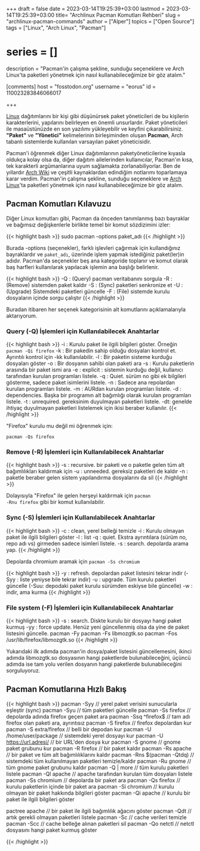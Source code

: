 +++
draft = false
date = 2023-03-14T19:25:39+03:00
lastmod = 2023-03-14T19:25:39+03:00
title= "Archlinux Pacman Komutları Rehberi"
slug = "archlinux-pacman-commands"
author = ["Alper"]
topics = ["Open Source"]
tags = ["Linux", "Arch Linux", "Pacman"]
# series = []
description = "Pacman'in çalışma şekline, sunduğu seçeneklere ve Arch Linux'ta paketleri yönetmek için nasıl kullanabileceğimize bir göz atalım."

[comments]
host = "fosstodon.org"
username = "eorus"
id = 110023283846066017


+++

[Linux](https://tr.wikipedia.org/wiki/Linux) dağıtımlarını bir kişi gibi düşünürsek paket yöneticileri de bu kişilerin karakterlerini, yapılarını belirleyen en önemli unsurlardır. Paket yöneticileri ile masaüstünüzde en son yazılımı yükleyebilir ve keyfini çıkarabilirsiniz. **"Paket"** ve **"Yönetici"** kelimelerinin birleşiminden oluşan **Pacman**, Arch tabanlı sistemlerde kullanılan varsayılan paket yöneticisidir.

Pacman'i öğrenmek diğer Linux dağıtımlarının paketyöneticilerine kıyasla oldukça kolay olsa da, diğer dağıtım ailelerinden kullanıcılar, Pacman'ın kısa, tek karakterli argümanlarına uyum sağlamakta zorlanabiliyorlar. Ben de yıllardır [Arch Wiki](https://wiki.archlinux.org/) ve çeşitli kaynaklardan edindiğim notlarımı toparlamaya karar verdim. Pacman'in çalışma şekline, sunduğu seçeneklere ve [Arch Linux](https://archlinux.org/)'ta paketleri yönetmek için nasıl kullanabileceğimize bir göz atalım.

## Pacman Komutları Kılavuzu

Diğer Linux komutları gibi, Pacman da önceden tanımlanmış bazı bayraklar ve bağımsız değişkenlerle birlikte temel bir komut sözdizimini izler:

{{< highlight bash >}}
sudo pacman -options paket_adı
{{< /highlight >}}

Burada -options (seçenekler), farklı işlevleri çağırmak için kullandığınız bayraklardır ve <code>paket_adı</code>, üzerinde işlem yapmak istediğiniz paket(ler)in adıdır. Pacman'da seçenekler beş ana kategoride toplanır ve komut olarak baş harfleri kullanılarak yapılacak işlemin ana başlığı belirlenir.

{{< highlight bash >}}
-Q : (Query) pacman veritabanını sorgula
-R : (Remove) sistemden paket kaldır
-S : (Sync) paketleri senkronize et
-U : (Upgrade) Sistemdeki paketleri güncelle
-F : (File) sistemde kurulu dosyaların içinde sorgu çalıştır
{{< /highlight >}}

Buradan itibaren her seçenek kategorisinin alt komutlarını açıklamalarıyla aktarıyorum.

### Query (-Q) İşlemleri için Kullanılabilecek Anahtarlar

{{< highlight bash >}}
-i : Kurulu paket ile ilgili bilgileri göster. Örneğin <code>pacman -Qi firefox</code>
-k : Bir pakedin sahip olduğu dosyaları kontrol et. Ayrıntılı kontrol için -kk kullanılabilir.
-l : Bir paketin sisteme kurduğu dosyaları göster
-o : Bir dosyanın sahibi olan paketi ara
-s : Kurulu paketlerin arasında bir paket ismi ara
-e : explicit : sistemin kurduğu değil, kullanıcı tarafından kurulan programları listele.
-q : Quiet. sürüm no gibi ek bilgileri gösterme, sadece paket isimlerini listele.
-n : Sadece ana repolardan kurulan programları listele.
-m : AURdan kurulan programları listele.
-d : dependencies. Başka bir programın alt bağımlığı olarak kurulan programları listele.
-t : unrequired. gereksinim duyulmayan paketleri listele.
-dt: genelde ihtiyaç duyulmayan paketleri listelemek için ikisi beraber kullanılır.
{{< /highlight >}}

"Firefox" kurulu mu değil mi öğrenmek için:

<code>pacman -Qs firefox</code>

### Remove (-R) İşlemleri için Kullanılabilecek Anahtarlar

{{< highlight bash >}}
-s : recursive. bir paketi ve o paketle gelen tüm alt bağımlılıkları kaldırmak için
-u : unneeded. gereksiz paketleri de kaldır
-n : paketle beraber gelen sistem yapılandırma dosyalarını da sil
{{< /highlight >}}

Dolayısıyla "Firefox" ile gelen herşeyi kaldırmak için <code>pacman -Rnu firefox</code> gibi bir komut kullanılabilir.

### Sync (-S) İşlemleri için Kullanılabilecek Anahtarlar

{{< highlight bash >}}
-c : clean, yerel belleği temizle
-i : Kurulu olmayan paket ile ilgili bilgileri göster
-l : list
-q : quiet. Ekstra ayrıntılara (sürüm no, repo adı vs) girmeden sadece isimleri listele.
-s : search. depolarda arama yap.
{{< /highlight >}}

Depolarda chromium aramak için <code>pacman -Ss chromium</code>

{{< highlight bash >}}
-y : refresh. depolardan paket listesini tekrar indir (-Syy : liste yeniyse bile tekrar indir)
-u : upgrade. Tüm kurulu paketleri güncelle (-Suu: depodaki paket kurulu sürümden eskiyse bile güncelle)
-w : indir, ama kurma
{{< /highlight >}}

### File system (-F) İşlemleri için Kullanılabilecek Anahtarlar

{{< highlight bash >}}
-s : search. Diskte kurulu bir dosyayı hangi paket kurmuş
-yy : force update. Henüz yeni güncellenmiş olsa da yine de paket listesini güncelle.
pacman -Fy
pacman -Fs libmozgtk.so
pacman -Fos /usr/lib/firefox/libmozgtk.so
{{< /highlight >}}

Yukarıdaki ilk adımda pacman'in dosya/paket listesini güncellemesini, ikinci adımda libmozgtk.so dosyasının hangi paketlerde bulunabileceğini, üçüncü adımda ise tam yolu verilen dosyanın hangi paketlerde bulunabileceğini sorguluyoruz.

## Pacman Komutlarına Hızlı Bakış

{{< highlight bash >}}
pacman -Syy // yerel paket verisini sunucularla eşleştir (sync)
pacman -Syu // tüm paketleri güncelle
pacman -Ss firefox // depolarda adında firefox geçen paket ara
pacman -Ssq ^firefox$ // tam adı firefox olan paketi ara, ayrıntısız
pacman -S firefox // firefox depolardan kur
pacman -S extra/firefox // belli bir depodan kur
pacman -U /home/user/package // sistemdeki yerel dosyayı kur
pacman -U https://url.adresi/ // bir URL'den dosya kur
pacman -S gnome // gnome paket grubunu kur
pacman -R firefox // bir paket kaldır
pacman -Rs apache // bir paket ve tüm alt bağımlılıklarını kaldır
pacman -Rns $(pacman -Qtdq) // sistemdeki tüm kullanılmayan paketleri temizle/kaldır
pacman -Ru gnome // tüm gnome paket grubunu kaldır
pacman -Q | more // tüm kurulu paketleri listele
pacman -Ql apache // apache tarafından kurulan tüm dosyaları listele
pacman -Ss chromium // depolarda bir paket ara
pacman -Qs firefox // kurulu paketlerin içinde bir paket ara
pacman -Si chromium // kurulu olmayan bir paket hakkında bilgileri göster
pacman -Qi apache // kurulu bir paket ile ilgili bilgileri göster

pactree apache // bir paket ile ilgili bağımlılık ağacını göster
pacman -Qdt // artık gerekli olmayan paketleri listele
pacman -Sc  // cache verileri temizle
pacman -Scc // cache belleğe alınan paketleri sil
pacman -Qo netctl // netctl dosyasını hangi paket kurmuş göster

{{< /highlight >}}
